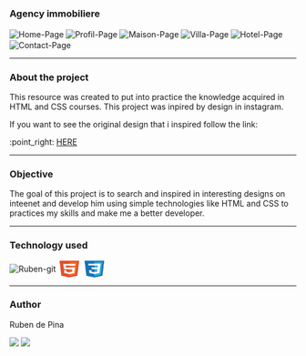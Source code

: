 <h3>Agency immobiliere</h3> 
<div style="display: inline_block">
    <img align="center" alt="Home-Page" height="200" width="400" src="https://user-images.githubusercontent.com/75695011/161028792-862e6cc0-ed85-48e9-8b97-cbf88796624a.png">
    <img align="center" alt="Profil-Page" height="200" width="400" src="https://user-images.githubusercontent.com/75695011/161027461-0dd6edaa-f5d2-42fe-aa95-e79b7c8f9ea0.png">
    <img align="center" alt="Maison-Page" height="200" width="400" src="https://user-images.githubusercontent.com/75695011/161027141-3aad2b01-6c87-4df6-87ce-926584548706.png">
    <img align="center" alt="Villa-Page" height="200" width="400" src="https://user-images.githubusercontent.com/75695011/161027743-5003ab43-de1a-4c25-bcaa-cd53e91f71e5.png">
    <img align="center" alt="Hotel-Page" height="200" width="400" src="https://user-images.githubusercontent.com/75695011/161239215-14db3d98-82b1-4e5c-81ac-ac7e88c0ac21.png">
    <img align="center" alt="Contact-Page" height="200" width="400" src="https://user-images.githubusercontent.com/75695011/161239232-a50c9641-dc1f-4595-b7e5-6428ae89e506.png"> 
<hr>

<h3>About the project</h3>
<p>This resource was created to put into practice the knowledge acquired in HTML and CSS courses. This project was inpired by design in instagram.</p>   

<p>If you want to see the original design that i inspired follow the link:</p> :point_right: <a  href="https://www.instagram.com/p/Caf2ykxK5lU/">HERE</a>

<hr>

<h3>Objective</h3> 
<p>The goal of this project is to search and inspired in interesting designs on inteenet and develop him using simple technologies like HTML and CSS to practices my skills and make me a better developer.</p>
<hr>

<h3>Technology used</h3>
<p><div style="display: inline_block">
  <img align="center" alt="Ruben-git" height="30" width="40" src="https://cdn.jsdelivr.net/gh/devicons/devicon/icons/git/git-original.svg" />
  <img align="center" alt="Ruben-HTML" height="30" width="40" src="https://raw.githubusercontent.com/devicons/devicon/master/icons/html5/html5-original.svg">
  <img align="center" alt="Ruben-CSS" height="30" width="40" src="https://raw.githubusercontent.com/devicons/devicon/master/icons/css3/css3-original.svg">
</div></p>
<hr>

<h3>Author</h3> 
<p>Ruben de Pina</p>
<p><div>
    <a href = "mailto:rubenpina758@gmail.com"><img src="https://img.shields.io/badge/-Gmail-%23333?style=for-the-badge&logo=gmail&logoColor=white" target="_blank"></a>
   <a href="https://www.linkedin.com/in/ruben-pina-3851b4235/" target="_blank"><img src="https://img.shields.io/badge/-LinkedIn-%230077B5?style=for-the-badge&logo=linkedin&logoColor=white" target="_blank"></a> 
</div></p>
